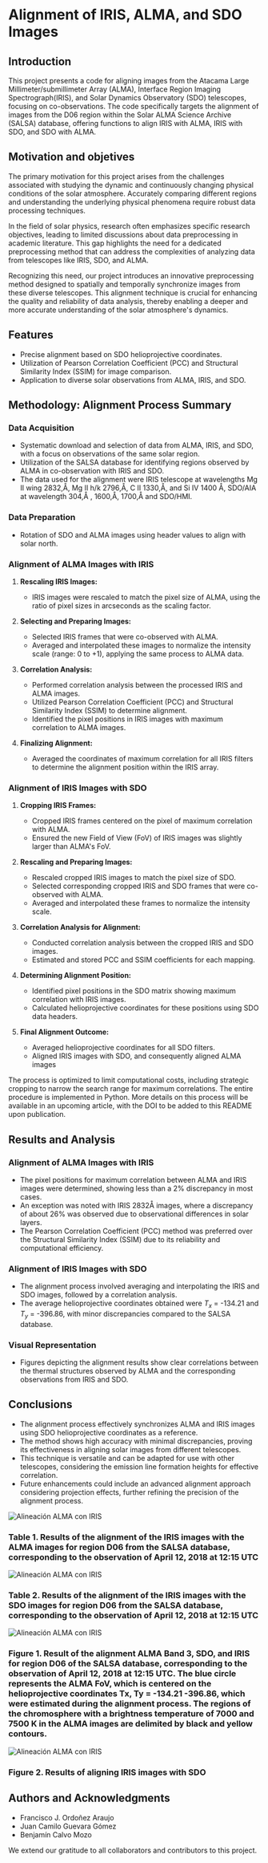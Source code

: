 # Alignment of IRIS, ALMA, and SDO Images

## Introduction
This project presents a  code for aligning images from the Atacama Large Millimeter/submillimeter Array (ALMA), Interface Region Imaging Spectrograph(IRIS), and Solar Dynamics Observatory (SDO) telescopes, focusing on co-observations. The code specifically targets the alignment of images from the D06 region within the Solar ALMA Science Archive (SALSA) database, offering functions to align IRIS with  ALMA, IRIS with SDO, and SDO with ALMA.

## Motivation and objetives
The primary motivation for this project arises from the challenges associated with studying the dynamic and continuously changing physical conditions of the solar atmosphere. Accurately comparing different regions and understanding the underlying physical phenomena require robust data processing techniques. 

In the field of solar physics, research often emphasizes specific research objectives, leading to limited discussions about data preprocessing in academic literature. This gap highlights the need for a dedicated preprocessing method that can address the complexities of analyzing data from telescopes like IRIS, SDO, and ALMA.

Recognizing this need, our project introduces an innovative preprocessing method designed to spatially and temporally synchronize images from these diverse telescopes. This alignment technique is crucial for enhancing the quality and reliability of data analysis, thereby enabling a deeper and more accurate understanding of the solar atmosphere's dynamics.

## Features
- Precise alignment based on SDO helioprojective coordinates.
- Utilization of Pearson Correlation Coefficient (PCC) and Structural Similarity Index (SSIM) for image comparison.
- Application to diverse solar observations from ALMA, IRIS, and SDO.

## Methodology: Alignment Process Summary


### Data Acquisition
- Systematic download and selection of data from ALMA, IRIS, and SDO, with a focus on observations of the same solar region.
- Utilization of the SALSA database for identifying regions observed by ALMA in co-observation with IRIS and SDO.
- The data used for the alignment were  IRIS telescope at wavelengths Mg II wing 2832\,Å, Mg II h/k 2796\,Å, C II 1330\,Å, and Si IV 1400 Å, SDO/AIA at wavelength 304\,Å , 1600\,Å, 1700\,Å  and  SDO/HMI.

### Data Preparation
- Rotation of SDO and ALMA images using header values to align with solar north.

### Alignment of ALMA Images with IRIS
1. **Rescaling IRIS Images:** 
   - IRIS images were rescaled to match the pixel size of ALMA, using the ratio of pixel sizes in arcseconds as the scaling factor.

2. **Selecting and Preparing Images:**
   - Selected IRIS frames that were co-observed with ALMA.
   - Averaged and interpolated these images to normalize the intensity scale (range: 0 to +1), applying the same process to ALMA data.

3. **Correlation Analysis:**
   - Performed correlation analysis between the processed IRIS and ALMA images.
   - Utilized Pearson Correlation Coefficient (PCC) and Structural Similarity Index (SSIM) to determine alignment.
   - Identified the pixel positions in IRIS images with maximum correlation to ALMA images.

4. **Finalizing Alignment:**
   - Averaged the coordinates of maximum correlation for all IRIS filters to determine the alignment position within the IRIS array.

### Alignment of IRIS Images with SDO
1. **Cropping IRIS Frames:**
   - Cropped IRIS frames centered on the pixel of maximum correlation with ALMA.
   - Ensured the new Field of View (FoV) of IRIS images was slightly larger than ALMA's FoV.

2. **Rescaling and Preparing Images:**
   - Rescaled cropped IRIS images to match the pixel size of SDO.
   - Selected corresponding cropped IRIS and SDO frames that were co-observed with ALMA.
   - Averaged and interpolated these frames to normalize the intensity scale.

3. **Correlation Analysis for Alignment:**
   - Conducted correlation analysis between the cropped IRIS and SDO images.
   - Estimated and stored PCC and SSIM coefficients for each mapping.

4. **Determining Alignment Position:**
   - Identified pixel positions in the SDO matrix showing maximum correlation with IRIS images.
   - Calculated helioprojective coordinates for these positions using SDO data headers.

5. **Final Alignment Outcome:**
   - Averaged helioprojective coordinates for all SDO filters.
   - Aligned IRIS images with SDO, and consequently aligned ALMA images

The process is optimized to limit computational costs, including strategic cropping to narrow the search range for maximum correlations. The entire procedure is implemented in Python. More details on this process will be available in an upcoming article, with the DOI to be added to this README upon publication.



## Results and Analysis

### Alignment of ALMA Images with IRIS
- The pixel positions for maximum correlation between ALMA and IRIS images were determined, showing less than a 2% discrepancy in most cases.
- An exception was noted with IRIS 2832Å images, where a discrepancy of about 26% was observed due to observational differences in solar layers.
- The Pearson Correlation Coefficient (PCC) method was preferred over the Structural Similarity Index (SSIM) due to its reliability and computational efficiency.

### Alignment of IRIS Images with SDO
- The alignment process involved averaging and interpolating the IRIS and SDO images, followed by a correlation analysis.
- The average helioprojective coordinates obtained were $T_x$ = -134.21 and $T_y$ = -396.86, with minor discrepancies compared to the SALSA database.

### Visual Representation
- Figures depicting the alignment results show clear correlations between the thermal structures observed by ALMA and the corresponding observations from IRIS and SDO.

## Conclusions

- The alignment process effectively synchronizes ALMA and IRIS images using SDO helioprojective coordinates as a reference.
- The method shows high accuracy with minimal discrepancies, proving its effectiveness in aligning solar images from different telescopes.
- This technique is versatile and can be adapted for use with other telescopes, considering the emission line formation heights for effective correlation.
- Future enhancements could include an advanced alignment approach considering projection effects, further refining the precision of the alignment process.



![Alineación ALMA con IRIS](IMAGES_RESULTS/Table_ALMA_Alignment_with_IRIS.png)
### Table 1. Results of the alignment of the IRIS images with the ALMA images for region D06 from the SALSA database, corresponding to the observation of April 12, 2018 at 12:15 UTC
![Alineación ALMA con IRIS](IMAGES_RESULTS/Table_IRIS_Alignment_with_the_SDO.png)
### Table 2. Results of the alignment of the IRIS images with the SDO images for region D06 from the SALSA database, corresponding to the observation of April 12, 2018 at 12:15 UTC



![Alineación ALMA con IRIS](IMAGES_RESULTS/result_alingnment_with_iris.jpg)
### Figure 1. Result of the alignment ALMA Band 3, SDO, and IRIS for region D06 of the SALSA database, corresponding to the observation of April 12, 2018 at 12:15 UTC. The blue circle represents the ALMA FoV, which is centered on the helioprojective coordinates Tx, Ty = -134.21 -396.86, which were estimated during the alignment process. The regions of the chromosphere with a brightness temperature of 7000 and 7500 K in the ALMA images are delimited by black and yellow contours.


![Alineación ALMA con IRIS](IMAGES_RESULTS/IRIS_alignment_with_SDO.png)
### Figure 2. Results of aligning IRIS images with SDO






## Authors and Acknowledgments
- Francisco J. Ordoñez Araujo
- Juan Camilo Guevara Gómez
- Benjamín Calvo Mozo

We extend our gratitude to all collaborators and contributors to this project.










